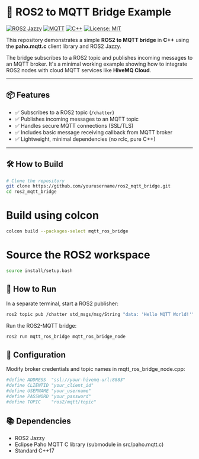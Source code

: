 # 🚀 ROS2 to MQTT Bridge Example

[![ROS2 Jazzy](https://img.shields.io/badge/ROS2-Jazzy-blue)](https://docs.ros.org/en/rolling/index.html)
[![MQTT](https://img.shields.io/badge/MQTT-HiveMQ-brightgreen)](https://www.hivemq.com/mqtt/)
[![C++](https://img.shields.io/badge/C%2B%2B-17-blue)](https://en.cppreference.com/w/cpp/17)
[![License: MIT](https://img.shields.io/badge/License-MIT-yellow.svg)](LICENSE)

This repository demonstrates a simple **ROS2 to MQTT bridge** in **C++** using the **paho.mqtt.c** client library and ROS2 Jazzy.

The bridge subscribes to a ROS2 topic and publishes incoming messages to an MQTT broker. It's a minimal working example showing how to integrate ROS2 nodes with cloud MQTT services like **HiveMQ Cloud**.

---

## 📦 Features

- ✅ Subscribes to a ROS2 topic (`/chatter`)
- ✅ Publishes incoming messages to an MQTT topic
- ✅ Handles secure MQTT connections (SSL/TLS)
- ✅ Includes basic message receiving callback from MQTT broker
- ✅ Lightweight, minimal dependencies (no rclc, pure C++)

---

## 🛠️ How to Build

```bash
# Clone the repository
git clone https://github.com/yourusername/ros2_mqtt_bridge.git
cd ros2_mqtt_bridge
```

# Build using colcon

```bash
colcon build --packages-select mqtt_ros_bridge
```

# Source the ROS2 workspace
```bash
source install/setup.bash
```

## 🏃 How to Run

In a separate terminal, start a ROS2 publisher:
```bash
ros2 topic pub /chatter std_msgs/msg/String "data: 'Hello MQTT World!'"
```

Run the ROS2-MQTT bridge:
```bash
ros2 run mqtt_ros_bridge mqtt_ros_bridge_node
```

## 📝 Configuration

Modify broker credentials and topic names in mqtt_ros_bridge_node.cpp:

```bash
#define ADDRESS  "ssl://your-hivemq-url:8883"
#define CLIENTID "your_client_id"
#define USERNAME "your_username"
#define PASSWORD "your_password"
#define TOPIC    "ros2/mqtt/topic"
```

## 📚 Dependencies

- ROS2 Jazzy
- Eclipse Paho MQTT C library (submodule in src/paho.mqtt.c)
- Standard C++17
